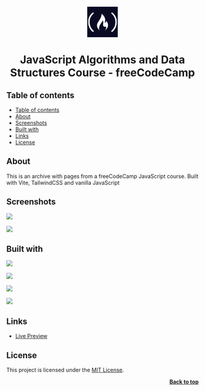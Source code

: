 <a name="readme-top"></a>

<div align="center">
  <a href="https://github.com/seesmof">
    <img src="./public/logo-small-fill.webp" alt="Logo" height="80">
  </a>

<h1 align="center">JavaScript Algorithms and Data Structures Course - freeCodeCamp</h1>
</div>

## Table of contents

- [Table of contents](#table-of-contents)
- [About](#about)
- [Screenshots](#screenshots)
- [Built with](#built-with)
- [Links](#links)
- [License](#license)

## About

This is an archive with pages from a freeCodeCamp JavaScript course. Built with Vite, TailwindCSS and vanilla JavaScript

## Screenshots

![](./img/mobile.png)

![](./img/desktop.png)

## Built with

![](https://img.shields.io/badge/HTML5-E34F26?style=for-the-badge&logo=html5&logoColor=white)

![](https://img.shields.io/badge/CSS3-1572B6?style=for-the-badge&logo=css3&logoColor=white)

![](https://img.shields.io/badge/Tailwind_CSS-38B2AC?style=for-the-badge&logo=tailwind-css&logoColor=white)

![](https://img.shields.io/badge/JavaScript-F7DF1E?style=for-the-badge&logo=javascript&logoColor=black)

## Links

- [Live Preview](https://seesmof.github.io/javascript-algorithms-data-structures_free-code-camp/)

## License

This project is licensed under the [MIT License](./LICENSE).

<p align="right"><a href="#readme-top"><strong>Back to top</strong></a></p>
